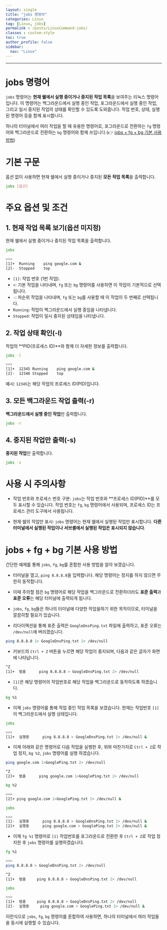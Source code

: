 ```yaml
---
layout: single
title: "jobs 명령어"
categories: Linux
tag: [Linux, jobs]
permalink : /posts/LinuxCommand-jobs/
classes : custom-style
toc: true
author_profile: false
sidebar:
  nav: "Linux"
---
```


<hr>

# jobs 명령어

`jobs` 명령어는 **현재 쉘에서 실행 중이거나 중지된 작업 목록**을 보여주는 리눅스 명령어입니다. 이 명령어는 백그라운드에서 실행 중인 작업, 포그라운드에서 실행 중인 작업, 그리고 일시 중지된 작업의 상태를 확인할 수 있도록 도와줍니다. 작업 번호, 상태, 실행된 명령어 등을 함께 표시합니다.

하나의 터미널에서 여러 작업을 할 때 유용한 명령어로, 포그라운드로 전환하는 `fg` 명령어와 백그라운드로 전환하는 `bg` 명령어와 함께 쓰입니다.(👉 [jobs + fg + bg 기본 사용 방법](https://ehdgur5123.github.io/posts/LinuxCommand-jobs/#jobs--fg--bg-%EA%B8%B0%EB%B3%B8-%EC%82%AC%EC%9A%A9-%EB%B0%A9%EB%B2%95)) 

# 기본 구문

옵션 없이 사용하면 현재 쉘에서 실행 중이거나 중지된 **모든 작업 목록**을 출력합니다.

```bash
jobs [옵션]
```

# 주요 옵션 및 조건

## 1. 현재 작업 목록 보기(옵션 미지정)

현재 쉘에서 실행 중이거나 중지된 작업 목록을 출력합니다.

```bash
jobs

>>>
[1]+  Running    ping google.com &
[2]-  Stopped    top
```

- `[1]`: 작업 번호 (1번 작업).
- `+`: 기본 작업을 나타내며, `fg` 또는 `bg` 명령어를 사용하면 이 작업이 기본적으로 선택됩니다.
- `-`: 차순위 작업을 나타내며, `fg` 또는 `bg`를 사용할 때 이 작업이 두 번째로 선택됩니다.
- `Running`: 작업이 백그라운드에서 실행 중임을 나타냅니다.
- `Stopped`: 작업이 일시 중지된 상태임을 나타냅니다.

## 2. 작업 상태 확인(-l)

작업의 **PID(프로세스 ID)**와 함께 더 자세한 정보를 출력합니다.

```bash
jobs -l

>>>
[1]+  12345 Running    ping google.com &
[2]-  12346 Stopped    top
```

예시: `12345`는 해당 작업의 프로세스 ID(PID)입니다.

## 3. 모든 백그라운드 작업 출력(-r)

**백그라운드에서 실행 중인 작업**만 출력합니다.

```bash
jobs -r
```

## 4. 중지된 작업만 출력(-s)

**중지된 작업**만 출력합니다.

```bash
jobs -s
```

# 사용 시 주의사항

- 작업 번호와 프로세스 번호 구분: `jobs`는 작업 번호와 **프로세스 ID(PID)**를 모두 표시할 수 있습니다. 작업 번호는 `fg`, `bg` 명령어에서 사용되며, 프로세스 ID는 프로세스 관리 도구에서 사용됩니다.

- 현재 쉘의 작업만 표시: `jobs` 명령어는 현재 쉘에서 실행된 작업만 표시합니다. **다른 터미널에서 실행된 작업이나 서브셸에서 실행된 작업은 표시되지 않습니다**.

# jobs + fg + bg 기본 사용 방법

간단한 예제를 통해 `jobs`, `fg`, `bg`를 혼합한 사용 방법을 알아 보겠습니다.

- 터미널을 열고, `ping 8.8.8.8`을 입력합니다. 해당 명령어는 정지를 하지 않으면 무한히 동작합니다.

- 이때 주의할 점은 `bg` 명령어로 해당 작업을 백그라운드로 전환하더라도 **표준 출력**과 **표준 오류**는 해당 터미널에 출력되게 됩니다.

- `jobs`, `fg`, `bg`들은 하나의 터미널에 다양한 작업을하기 위한 목적이므로, 터미널을 깔끔히할 필요가 있습니다.

- 리다이렉션을 통해 표준 출력은 `GoogleDnsPing.txt` 파일에 출력하고, 표준 오류는 `/dev/null`에 버리겠습니다.

```bash
ping 8.8.8.8 1> GoogleDnsPing.txt 2> /dev/null
```

- 키보드의 `Ctrl + Z` 버튼을 누르면 해당 작업이 중지되며, 다음과 같은 글자가 화면에 나타납니다.

```bash
^Z
[1]+  멈춤      ping 8.8.8.8 > GoogleDnsPing.txt 2> /dev/null
```

- `[1]`은 해당 명령어의 작업번호로 해당 작업을 백그라운드로 동작하도록 하겠습니다.

```bash
bg %1 
```

- 이제 `jobs` 명령어를 통해 작업 중인 작업 목록을 보겠습니다. 현재는 작업번호 `[1]`이 백그라운드에서 실행 상태입니다.

```bash
jobs

>>>
[1]+  실행중      ping 8.8.8.8 > GoogleDnsPing.txt 2> /dev/null &
```

- 이제 아래와 같은 명령어로 다음 작업을 실행한 후, 위와 마찬가지로 `Ctrl + Z`로 작업 정지, `bg %2`,  `jobs` 명령어를 실행 하겠습니다. 

```bash
ping google.com 1>GooglePing.txt 2> /dev/null 
```

```bash
^Z
[2]+  멈춤      ping google.com 1>GooglePing.txt 2> /dev/null 
```

```bash
bg %2

>>>
[2]+ ping google.com 1>GooglePing.txt 2> /dev/null &
```

```bash
jobs

>>>
[1]-  실행중      ping 8.8.8.8 > GoogleDnsPing.txt 2> /dev/null &
[2]+  실행중      ping google.com > GooglePing.txt 2> /dev/null &
```

- 이제 `fg %1` 명령어로 `[1]` 작업번호를 포그라운드로 전환한 후 `Ctrl + Z`로 작업 정지한 후 `jobs` 명령어를 실행하겠습니다.

```bash
fg %1

>>>
ping 8.8.8.8 > GoogleDnsPing.txt 2> /dev/null
```

```bash
^Z                      
[1]+  멈춤     ping 8.8.8.8 > GoogleDnsPing.txt 2> /dev/null
```

```bash
jobs

>>>
[1]+  멈춤     ping 8.8.8.8 > GoogleDnsPing.txt 2> /dev/null
[2]-  실행중     ping google.com > GooglePing.txt 2> /dev/null &
```

이런식으로 `jobs`, `fg`, `bg` 명령어를 혼합하여 사용하면, 하나의 터미널에서 여러 작업들을 동시에 실행할 수 있습니다.

